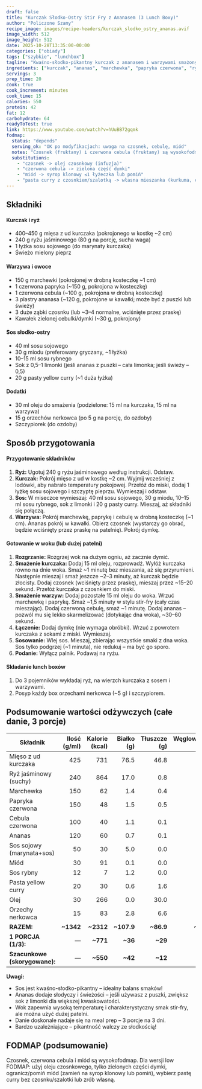 ```yaml
---
draft: false
title: "Kurczak Słodko-Ostry Stir Fry z Ananasem (3 Lunch Boxy)"
author: "Policzone Szamy"
recipe_image: images/recipe-headers/kurczak_slodko_ostry_ananas.avif
image_width: 512
image_height: 512
date: 2025-10-28T13:35:00-00:00
categories: ["obiady"]
tags: ["szybkie", "lunchbox"]
tagline: "Kwaśno-słodko-pikantny kurczak z ananasem i warzywami smażony w woku – 3 porcje na 3 dni!"
ingredients: ["kurczak", "ananas", "marchewka", "papryka czerwona", "ryż jaśminowy", "sos sojowy", "miód", "pasta yellow curry"]
servings: 3
prep_time: 20
cook: true
cook_increment: minutes
cook_time: 15
calories: 550
protein: 42
fat: 12
carbohydrate: 64
readyToTest: true
link: https://www.youtube.com/watch?v=hUuBB72gqmk
fodmap:
  status: "depends"
  serving_ok: "OK po modyfikacjach: uwaga na czosnek, cebulę, miód"
  notes: "Czosnek (fruktany) i czerwona cebula (fruktany) są wysokofodmap. Miód (fruktoza) jest wysokofodmap. Ananas w małych ilościach (~40 g/porcję) jest niskofodmap. Marchewka, papryka, ryż, kurczak są OK. Pasta yellow curry może zawierać czosnek/szalotkę."
  substitutions:
    - "czosnek -> olej czosnkowy (infuzja)"
    - "czerwona cebula -> zielona część dymki"
    - "miód -> syrop klonowy ≤1 łyżeczka lub pomiń"
    - "pasta curry z czosnkiem/szalotką -> własna mieszanka (kurkuma, chili, galanga)"
---
```


## Składniki

#### Kurczak i ryż
* 400–450 g mięsa z ud kurczaka (pokrojonego w kostkę ~2 cm)
* 240 g ryżu jaśminowego (80 g na porcję, sucha waga)
* 1 łyżka sosu sojowego (do marynaty kurczaka)
* Świeżo mielony pieprz

#### Warzywa i owoce
* 150 g marchewki (pokrojonej w drobną kosteczkę ~1 cm)
* 1 czerwona papryka (~150 g, pokrojona w kosteczkę)
* 1 czerwona cebula (~100 g, pokrojona w drobną kosteczkę)
* 3 plastry ananasa (~120 g, pokrojone w kawałki; może być z puszki lub świeży)
* 3 duże ząbki czosnku (lub ~3–4 normalne, wciśnięte przez praskę)
* Kawałek zielonej cebulki/dymki (~30 g, pokrojony)

#### Sos słodko-ostry
* 40 ml sosu sojowego
* 30 g miodu (preferowany gryczany, ~1 łyżka)
* 10–15 ml sosu rybnego
* Sok z 0,5–1 limonki (jeśli ananas z puszki – cała limonka; jeśli świeży – 0,5)
* 20 g pasty yellow curry (~1 duża łyżka)

#### Dodatki
* 30 ml oleju do smażenia (podzielone: 15 ml na kurczaka, 15 ml na warzywa)
* 15 g orzechów nerkowca (po 5 g na porcję, do ozdoby)
* Szczypiorek (do ozdoby)

## Sposób przygotowania

#### Przygotowanie składników
1. **Ryż:** Ugotuj 240 g ryżu jaśminowego według instrukcji. Odstaw.
2. **Kurczak:** Pokrój mięso z ud w kostkę ~2 cm. Wyjmij wcześniej z lodówki, aby nabrało temperatury pokojowej. Przełóż do miski, dodaj 1 łyżkę sosu sojowego i szczyptę pieprzu. Wymieszaj i odstaw.
3. **Sos:** W miseczce wymieszaj: 40 ml sosu sojowego, 30 g miodu, 10–15 ml sosu rybnego, sok z limonki i 20 g pasty curry. Mieszaj, aż składniki się połączą.
4. **Warzywa:** Pokrój marchewkę, paprykę i cebulę w drobną kosteczkę (~1 cm). Ananas pokrój w kawałki. Obierz czosnek (wystarczy go obrać, będzie wciśnięty przez praskę na patelnię). Pokrój dymkę.

#### Gotowanie w woku (lub dużej patelni)
1. **Rozgrzanie:** Rozgrzej wok na dużym ogniu, aż zacznie dymić.
2. **Smażenie kurczaka:** Dodaj 15 ml oleju, rozprowadź. Wyłóż kurczaka równo na dnie woka. Smaż ~1 minutę bez mieszania, aż się przyrumieni. Następnie mieszaj i smaż jeszcze ~2–3 minuty, aż kurczak będzie złocisty. Dodaj czosnek (wciśnięty przez praskę), mieszaj przez ~15–20 sekund. Przełóż kurczaka z czosnkiem do miski.
3. **Smażenie warzyw:** Dodaj pozostałe 15 ml oleju do woka. Wrzuć marchewkę i paprykę. Smaż ~1,5 minuty w stylu stir-fry (cały czas mieszając). Dodaj czerwoną cebulę, smaż ~1 minutę. Dodaj ananas – pozwól mu się lekko skarmelizować (dotykając dna woka), ~30–60 sekund.
4. **Łączenie:** Dodaj dymkę (nie wymaga obróbki). Wrzuć z powrotem kurczaka z sokami z miski. Wymieszaj.
5. **Sosowanie:** Wlej sos. Mieszaj, zbierając wszystkie smaki z dna woka. Sos tylko podgrzej (~1 minuta), nie redukuj – ma być go sporo.
6. **Podanie:** Wyłącz palnik. Podawaj na ryżu.

#### Składanie lunch boxów
1. Do 3 pojemników wykładaj ryż, na wierzch kurczaka z sosem i warzywami.
2. Posyp każdy box orzechami nerkowca (~5 g) i szczypiorem.

## Podsumowanie wartości odżywczych (całe danie, 3 porcje)

| Składnik                | Ilość (g/ml) | Kalorie (kcal) | Białko (g) | Tłuszcze (g) | Węglowodany (g) |
|-------------------------|-------------:|---------------:|-----------:|-------------:|----------------:|
| Mięso z ud kurczaka     | 425          | 731            | 76.5       | 46.8         | 0.0             |
| Ryż jaśminowy (suchy)   | 240          | 864            | 17.0       | 0.8          | 189.6           |
| Marchewka               | 150          | 62             | 1.4        | 0.4          | 14.4            |
| Papryka czerwona        | 150          | 48             | 1.5        | 0.5          | 11.1            |
| Cebula czerwona         | 100          | 40             | 1.1        | 0.1          | 9.3             |
| Ananas                  | 120          | 60             | 0.7        | 0.1          | 15.6            |
| Sos sojowy (marynata+sos)| 50          | 30             | 5.0        | 0.0          | 5.0             |
| Miód                    | 30           | 91             | 0.1        | 0.0          | 24.7            |
| Sos rybny               | 12           | 7              | 1.2        | 0.0          | 0.6             |
| Pasta yellow curry      | 20           | 30             | 0.6        | 1.6          | 3.0             |
| Olej                    | 30           | 266            | 0.0        | 30.0         | 0.0             |
| Orzechy nerkowca        | 15           | 83             | 2.8        | 6.6          | 4.5             |
| **RAZEM:**              | **~1342**    | **~2312**      | **~107.9** | **~86.9**    | **~277.8**      |
| **1 PORCJA (1/3):**     | —            | **~771**       | **~36**    | **~29**      | **~93**         |
| **Szacunkowe (skorygowane):** | —      | **~550**       | **~42**    | **~12**      | **~68**         |

**Uwagi:**
- Sos jest kwaśno-słodko-pikantny – idealny balans smaków!
- Ananas dodaje słodyczy i świeżości – jeśli używasz z puszki, zwiększ sok z limonki dla większej kwaskowatości.
- Wok zapewnia wysoką temperaturę i charakterystyczny smak stir-fry, ale można użyć dużej patelni.
- Danie doskonale nadaje się na meal prep – 3 porcje na 3 dni.
- Bardzo uzależniające – pikantność walczy ze słodkością!

## FODMAP (podsumowanie)
Czosnek, czerwona cebula i miód są wysokofodmap. Dla wersji low FODMAP: użyj oleju czosnkowego, tylko zielonych części dymki, ogranicz/pomiń miód (zamień na syrop klonowy lub pomiń), wybierz pastę curry bez czosnku/szalotki lub zrób własną.
